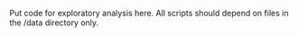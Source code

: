 Put code for exploratory analysis here. All scripts should depend on files in the /data directory only.  

